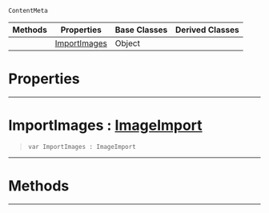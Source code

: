  `ContentMeta`

|Methods|Properties|Base Classes|Derived Classes|
|---|---|---|---|
| |[ImportImages](imageoptions.md#importimages-zilch-engine)|Object| |


 #  Properties


---  
 #  ImportImages : [ImageImport](../enum_reference.md#imageimport)

> 
> ```TS:Nada
> var ImportImages : ImageImport


---  
 #  Methods


---  
 

 
